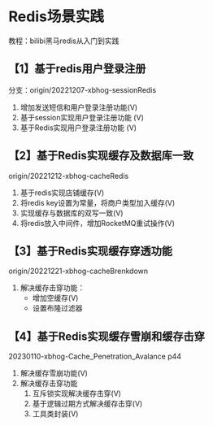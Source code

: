 # Redis场景实践
教程：bilibi黑马redis从入门到实践
## 【1】基于redis用户登录注册 
分支：origin/20221207-xbhog-sessionRedis
1. 增加发送短信和用户登录注册功能(V)
2. 基于session实现用户登录注册功能 (V) 
3. 基于Redis实现用户登录注册功能  (V)    
## 【2】基于Redis实现缓存及数据库一致
origin/20221212-xbhog-cacheRedis 
1. 基于redis实现店铺缓存(V)
2. 将redis key设置为常量，将商户类型加入缓存(V)
3. 实现缓存与数据库的双写一致(V)
4. 将redis放入中间件，增加RocketMQ重试操作(V)
## 【3】基于Redis实现缓存穿透功能 
origin/20221221-xbhog-cacheBrenkdown
1. 解决缓存击穿功能：
   - 增加空缓存(V)
   - 设置布隆过滤器
## 【4】基于Redis实现缓存雪崩和缓存击穿
20230110-xbhog-Cache_Penetration_Avalance p44
1. 解决缓存雪崩功能(V)
2. 解决缓存击穿功能
   1. 互斥锁实现解决缓存击穿(V)
   2. 基于逻辑过期方式解决缓存击穿(V)
   3. 工具类封装(V)